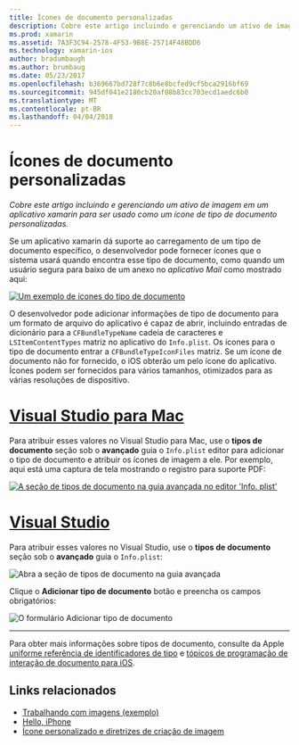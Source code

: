 ```yaml
---
title: Ícones de documento personalizadas
description: Cobre este artigo incluindo e gerenciando um ativo de imagem em um aplicativo xamarin para ser usado como um ícone de tipo de documento personalizadas.
ms.prod: xamarin
ms.assetid: 7A3F3C94-2578-4F53-9B8E-25714F48BDD6
ms.technology: xamarin-ios
author: bradumbaugh
ms.author: brumbaug
ms.date: 05/23/2017
ms.openlocfilehash: b369667bd728f7c8b6e8bcfed9cf5bca2916bf69
ms.sourcegitcommit: 945df041e2180cb20af08b83cc703ecd1aedc6b0
ms.translationtype: MT
ms.contentlocale: pt-BR
ms.lasthandoff: 04/04/2018
---
```

# <a name="custom-document-icons"></a>Ícones de documento personalizadas

_Cobre este artigo incluindo e gerenciando um ativo de imagem em um aplicativo xamarin para ser usado como um ícone de tipo de documento personalizadas._

Se um aplicativo xamarin dá suporte ao carregamento de um tipo de documento específico, o desenvolvedor pode fornecer ícones que o sistema usará quando encontra esse tipo de documento, como quando um usuário segura para baixo de um anexo no *aplicativo Mail* como mostrado aqui:

 [![](custom-document-types-images/17.png "Um exemplo de ícones do tipo de documento")](custom-document-types-images/17.png#lightbox)

O desenvolvedor pode adicionar informações de tipo de documento para um formato de arquivo do aplicativo é capaz de abrir, incluindo entradas de dicionário para a `CFBundleTypeName` cadeia de caracteres e `LSItemContentTypes` matriz no aplicativo do `Info.plist`. Os ícones para o tipo de documento entrar a `CFBundleTypeIconFiles` matriz. Se um ícone de documento não for fornecido, o iOS obterão um pelo ícone do aplicativo.
Ícones podem ser fornecidos para vários tamanhos, otimizados para as várias resoluções de dispositivo. 

# <a name="visual-studio-for-mactabvsmac"></a>[Visual Studio para Mac](#tab/vsmac)

Para atribuir esses valores no Visual Studio para Mac, use o **tipos de documento** seção sob o **avançado** guia o `Info.plist` editor para adicionar o tipo de documento e atribuir os ícones de imagem a ele. Por exemplo, aqui está uma captura de tela mostrando o registro para suporte PDF:

 [![](custom-document-types-images/18.png "A seção de tipos de documento na guia avançada no editor 'Info. plist'")](custom-document-types-images/18.png#lightbox)
 
# <a name="visual-studiotabvswin"></a>[Visual Studio](#tab/vswin)

Para atribuir esses valores no Visual Studio, use o **tipos de documento** seção sob o **avançado** guia o `Info.plist`:

 ![](custom-document-types-images/doc01w.png "Abra a seção de tipos de documento na guia avançada")

Clique o **Adicionar tipo de documento** botão e preencha os campos obrigatórios:

![](custom-document-types-images/doc02w.png "O formulário Adicionar tipo de documento")

-----


Para obter mais informações sobre tipos de documento, consulte da Apple [uniforme referência de identificadores de tipo](http://developer.apple.com/library/ios/#documentation/Miscellaneous/Reference/UTIRef/Articles/System-DeclaredUniformTypeIdentifiers.html) e [tópicos de programação de interação de documento para iOS](http://developer.apple.com/library/ios/#documentation/FileManagement/Conceptual/DocumentInteraction_TopicsForIOS/Introduction/Introduction.html).


## <a name="related-links"></a>Links relacionados

- [Trabalhando com imagens (exemplo)](https://developer.xamarin.com/samples/WorkingWithImages/)
- [Hello, iPhone](~/ios/get-started/hello-ios/index.md)
- [Ícone personalizado e diretrizes de criação de imagem](http://developer.apple.com/library/ios/#documentation/UserExperience/Conceptual/MobileHIG/IconsImages/IconsImages.html)
